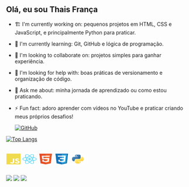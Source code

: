 ## Olá, eu sou Thais França

- 🏗 I'm currently working on: pequenos projetos em HTML, CSS e JavaScript, e principalmente Python para praticar.
- 🌱 I'm currently learning: Git, GitHub e lógica de programação.
- 🤝 I'm looking to collaborate on: projetos simples para ganhar experiência.
- 😬 I'm looking for help with: boas práticas de versionamento e organização de código.
- 💬 Ask me about: minha jornada de aprendizado ou como estou praticando.
- ⚡ Fun fact: adoro aprender com vídeos no YouTube e praticar criando meus próprios desafios!

  [![GitHub](https://github-readme-stats.vercel.app/api?username=Thaisfranca123&show_icons=true&theme=dracula&include_all_commits=true&count_private=true)](https://github.com/Thaisfranca123)

[![Top Langs](https://github-readme-stats.vercel.app/api/top-langs/?username=Thaisfranca123&layout=compact&langs_count=10&theme=dracula)](https://github.com/Thaisfranca123)

<div style="display: inline_block"><br>
  <img align="center" alt="Rafa-Js" height="30" width="40" src="https://raw.githubusercontent.com/devicons/devicon/master/icons/javascript/javascript-plain.svg">
  <img align="center" alt="Rafa-React" height="30" width="40" src="https://raw.githubusercontent.com/devicons/devicon/master/icons/react/react-original.svg">
  <img align="center" alt="Rafa-HTML" height="30" width="40" src="https://raw.githubusercontent.com/devicons/devicon/master/icons/html5/html5-original.svg">
  <img align="center" alt="Rafa-CSS" height="30" width="40" src="https://raw.githubusercontent.com/devicons/devicon/master/icons/css3/css3-original.svg">
  <img align="center" alt="Rafa-Python" height="30" width="40" src="https://raw.githubusercontent.com/devicons/devicon/master/icons/python/python-original.svg">
</div>

##

<div> 
  <a href="https://instagram.com/thais_dev_" target="_blank"><img src="https://img.shields.io/badge/-Instagram-%23E4405F?style=for-the-badge&logo=instagram&logoColor=white" target="_blank"></a>
  <a href="https://discord.gg/thaisfr_" target="_blank"><img src="https://img.shields.io/badge/Discord-7289DA?style=for-the-badge&logo=discord&logoColor=white" target="_blank"></a> 
  <a href = "mailto:thaisfrancadearruda@gmail.com"><img src="https://img.shields.io/badge/-Gmail-%23333?style=for-the-badge&logo=gmail&logoColor=white" target="_blank"></a>
</div>
